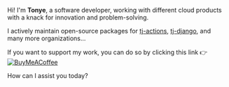 Hi! I'm **Tonye**, a software developer, working with different cloud products with a knack for innovation and problem-solving.

I actively maintain open-source packages for [tj-actions](https://github.com/tj-actions), [tj-django](https://github.com/tj-django), and many more organizations...

If you want to support my work, you can do so by clicking this link 👉 [![BuyMeACoffee](https://img.shields.io/badge/Buy%20Me%20a%20Coffee-ffdd00?style=for-the-badge&logo=buy-me-a-coffee&logoColor=black)](https://buymeacoffee.com/jackton1)

How can I assist you today?
